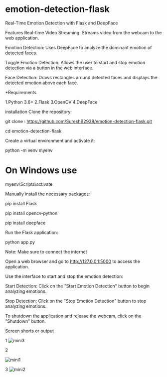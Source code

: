 # emotion-detection-flask

Real-Time Emotion Detection with Flask and DeepFace

Features
Real-time Video Streaming: Streams video from the webcam to the web application.

Emotion Detection: Uses DeepFace to analyze the dominant emotion of detected faces.

Toggle Emotion Detection: Allows the user to start and stop emotion detection via a button in the web interface.

Face Detection: Draws rectangles around detected faces and displays the detected emotion above each face.


*Requirements

1.Python 3.6+
2.Flask
3.OpenCV
4.DeepFace

installation
Clone the repository:


 git clone : https://github.com/SureshB2938/emotion-detection-flask.git

cd emotion-detection-flask

Create a virtual environment and activate it:


python -m venv myenv

# On Windows use

 myenv\Scripts\activate


Manually install the necessary packages:

pip install Flask

pip install opencv-python

pip install deepface


Run the Flask application:


python app.py

Note: Make sure to connect the internet

Open a web browser and go to http://127.0.0.1:5000 to access the application.

Use the interface to start and stop the emotion detection:

Start Detection: Click on the "Start Emotion Detection" button to begin analyzing emotions.

Stop Detection: Click on the "Stop Emotion Detection" button to stop analyzing emotions.

To shutdown the application and release the webcam, click on the "Shutdown" button.

Screen shorts or output

1
![mini3](https://github.com/SureshB2938/emotion-detection-flask/assets/169986337/d8d731ad-bde2-4d2a-99cb-efcff491018f)

2

![mini1](https://github.com/SureshB2938/emotion-detection-flask/assets/169986337/7fd5349a-201c-4ca2-99d6-e6586e9929f2)

3
![mini2](https://github.com/SureshB2938/emotion-detection-flask/assets/169986337/f98b2f59-5189-41fd-9a40-a9c81d01c586)






